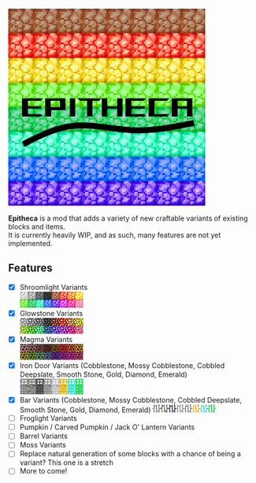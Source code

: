 ![Epitheca](./src/main/resources/assets/epitheca/icon_lg.png)  

**Epitheca** is a mod that adds a variety of new craftable variants of existing blocks and items.  
It is currently heavily WIP, and as such, many features are not yet implemented.  

## Features  
- [x] Shroomlight Variants  
![Shroomlight Variants](./src/main/resources/assets/epitheca/shroomlights_8x2.png)
- [x] Glowstone Variants  
![Glowstone Variants](./src/main/resources/assets/epitheca/glowstone_8x2.png)
- [X] Magma Variants  
![Magma Variants](./src/main/resources/assets/epitheca/magma.gif)
- [X] Iron Door Variants (Cobblestone, Mossy Cobblestone, Cobbled Deepslate, Smooth Stone, Gold, Diamond, Emerald)  
![Iron Door Variants](./src/main/resources/assets/epitheca/doors_8x1.png)
- [X] Bar Variants (Cobblestone, Mossy Cobblestone, Cobbled Deepslate, Smooth Stone, Gold, Diamond, Emerald)
![Bar Variants](./src/main/resources/assets/epitheca/bars_8x1.png)
- [ ] Froglight Variants  
- [ ] Pumpkin / Carved Pumpkin / Jack O' Lantern Variants  
- [ ] Barrel Variants  
- [ ] Moss Variants  
- [ ] Replace natural generation of some blocks with a chance of being a variant? This one is a stretch
- [ ] More to come!
